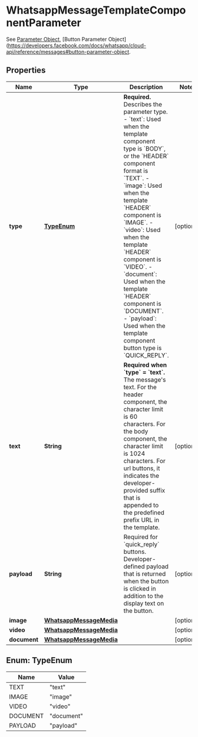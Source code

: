 

# WhatsappMessageTemplateComponentParameter

See [Parameter Object](https://developers.facebook.com/docs/whatsapp/cloud-api/reference/messages#parameter-object), [Button Parameter Object](https://developers.facebook.com/docs/whatsapp/cloud-api/reference/messages#button-parameter-object.

## Properties

| Name | Type | Description | Notes |
|------------ | ------------- | ------------- | -------------|
|**type** | [**TypeEnum**](#TypeEnum) | **Required.** Describes the parameter type. - &#x60;text&#x60;: Used when the template component type is &#x60;BODY&#x60;, or the &#x60;HEADER&#x60; component format is &#x60;TEXT&#x60;. - &#x60;image&#x60;: Used when the template &#x60;HEADER&#x60; component is &#x60;IMAGE&#x60;. - &#x60;video&#x60;: Used when the template &#x60;HEADER&#x60; component is &#x60;VIDEO&#x60;. - &#x60;document&#x60;: Used when the template &#x60;HEADER&#x60; component is &#x60;DOCUMENT&#x60;. - &#x60;payload&#x60;: Used when the template component button type is &#x60;QUICK_REPLY&#x60;. |  [optional] |
|**text** | **String** | **Required when &#x60;type&#x60; &#x3D; &#x60;text&#x60;.** The message&#39;s text. For the header component, the character limit is 60 characters. For the body component, the character limit is 1024 characters. For url buttons, it indicates the developer-provided suffix that is appended to the predefined prefix URL in the template. |  [optional] |
|**payload** | **String** | Required for &#x60;quick_reply&#x60; buttons. Developer-defined payload that is returned when the button is clicked in addition to the display text on the button. |  [optional] |
|**image** | [**WhatsappMessageMedia**](WhatsappMessageMedia.md) |  |  [optional] |
|**video** | [**WhatsappMessageMedia**](WhatsappMessageMedia.md) |  |  [optional] |
|**document** | [**WhatsappMessageMedia**](WhatsappMessageMedia.md) |  |  [optional] |



## Enum: TypeEnum

| Name | Value |
|---- | -----|
| TEXT | &quot;text&quot; |
| IMAGE | &quot;image&quot; |
| VIDEO | &quot;video&quot; |
| DOCUMENT | &quot;document&quot; |
| PAYLOAD | &quot;payload&quot; |



